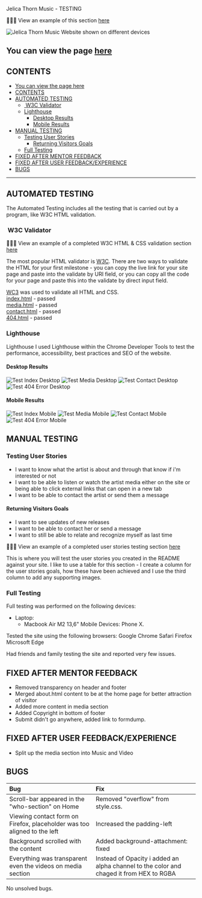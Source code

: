 Jelica Thorn Music - TESTING

👩🏻‍💻 View an example of this section [here](https://github.com/kera-cudmore/Found-In-Translation/blob/main/TESTING.md#found-in-translation----testing-documentation)

![Jelica Thorn Music Website shown on different devices](docs/images/reponsive.png)

You can view the page [here](https://andreasawenlof.github.io/pp1-final/)
---

## CONTENTS

- [You can view the page here](#you-can-view-the-page-here)
- [CONTENTS](#contents)
- [AUTOMATED TESTING](#automated-testing)
  - [ W3C Validator](#w3c-validator)
  - [Lighthouse](#lighthouse)
    - [Desktop Results](#desktop-results)
    - [Mobile Results](#mobile-results)
- [MANUAL TESTING](#manual-testing)
  - [Testing User Stories](#testing-user-stories)
    - [Returning Visitors Goals](#returning-visitors-goals)
  - [Full Testing](#full-testing)
- [FIXED AFTER MENTOR FEEDBACK](#fixed-after-mentor-feedback)
- [FIXED AFTER USER FEEDBACK/EXPERIENCE](#fixed-after-user-feedbackexperience)
- [BUGS](#bugs)

---

## AUTOMATED TESTING

The Automated Testing includes all the testing that is carried out by a program, like W3C HTML validation.

###  W3C Validator

👩🏻‍💻 View an example of a completed W3C HTML & CSS validation section [here](https://github.com/kera-cudmore/TheQuizArms/blob/main/TESTING.md#W3C-Validator)

The most popular HTML validator is [W3C](https://validator.w3.org/). There are two ways to validate the HTML for your first milestone - you can copy the live link for your site page and paste into the validate by URI field, or you can copy all the code for your page and paste this into the validate by direct input field.


[WC3](https://validator.w3.org/) was used to validate all HTML and CSS.
<br>
[index.html](https://andreasawenlof.github.io/pp1-final/index.html) - passed
<br>
[media.html](https://andreasawenlof.github.io/pp1-final/media.html) - passed
<br>
[contact.html](https://andreasawenlof.github.io/pp1-final/contact.html) - passed
<br>
[404.html](https://andreasawenlof.github.io/pp1-final/404.html) - passed

### Lighthouse

Lighthouse
I used Lighthouse within the Chrome Developer Tools to test the performance, accessibility, best practices and SEO of the website.

#### Desktop Results
![Test Index Desktop](docs/images/test/test-index-desk.png)
![Test Media Desktop](docs/images/test/test-media-desk.png)
![Test Contact Desktop](docs/images/test/test-contact-desk.png)
![Test 404 Error Desktop](docs/images/test/test-404-desk.png)

#### Mobile Results
![Test Index Mobile](docs/images/test/test-index-mob.png)
![Test Media Mobile](docs/images/test/test-media-mob.png)
![Test Contact Mobile](docs/images/test/test-contact-mob.png)
![Test 404 Error Mobile](docs/images/test/test-404-mob.png)

## MANUAL TESTING

### Testing User Stories

- I want to know what the artist is about and through that know if i'm interested or not
- I want to be able to listen or watch the artist media either on the site or being able to click external links that can open in a new tab
- I want to be able to contact the artist or send them a message

#### Returning Visitors Goals
- I want to see updates of new releases
- I want to be able to contact her or send a message
- I want to still be able to relate and recognize myself as last time

👩🏻‍💻 View an example of a completed user stories testing section [here](https://github.com/kera-cudmore/BookWorm/blob/main/TESTING.md#Testing-User-Stories)

This is where you will test the user stories you created in the README against your site. I like to use a table for this section - I create a column for the user stories goals, how these have been achieved and I use the third column to add any supporting images.

### Full Testing
Full testing was performed on the following devices:

- Laptop:
  - Macbook Air M2 13,6"
Mobile Devices:
Phone X.

Tested the site using the following browsers:
Google Chrome
Safari
Firefox
Microsoft Edge

Had friends and family testing the site and reported very few issues.

## FIXED AFTER MENTOR FEEDBACK
- Removed transparency on header and footer
- Merged about.html content to be at the home page for better attraction of visitor
- Added more content in media section
- Added Copyright in bottom of footer
- Submit didn't go anywhere, added link to formdump.

## FIXED AFTER USER FEEDBACK/EXPERIENCE
- Split up the media section into Music and Video

## BUGS
| Bug | Fix |
| :--- | :--- |
| Scroll-bar appeared in the "who-section" on Home | Removed "overflow" from style.css. |
| Viewing contact form on Firefox, placeholder was too aligned to the left | Increased the padding-left |
| Background scrolled with the content | Added background-attachment: fixed |
| Everything was transparent even the videos on media section | Instead of Opacity i added an alpha channel to the color and chaged it from HEX to RGBA |

No unsolved bugs.